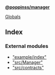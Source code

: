 **[@poppinss/manager](README.md)**

[Globals](README.md)

## Index

### External modules

* ["example/index"](modules/_example_index_.md)
* ["src/Manager"](modules/_src_manager_.md)
* ["src/contracts"](modules/_src_contracts_.md)